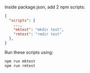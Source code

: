 Inside package.json, add 2 npm scripts:

```json
{
  "scripts": {
    ...,
    "mktest": "mkdir test",
    "rmtest": "rmdir test"
  },
}
```

Run these scripts using:

```bash
npm run mktest
npm run rmtest
```
